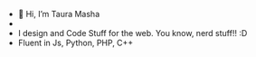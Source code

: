 - 👋 Hi, I’m Taura Masha
- 
- I design and Code Stuff for the web. You know, nerd stuff!! :D
- Fluent in  Js, Python, PHP, C++
<!---
tauramasha/tauramasha is a ✨ special ✨ repository because its `README.md` (this file) appears on your GitHub profile.
You can click the Preview link to take a look at your changes.
--->
